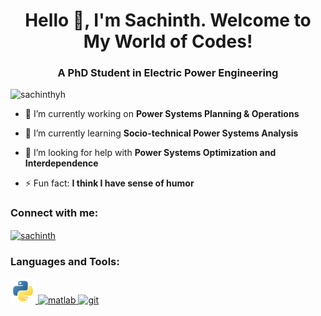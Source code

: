 <h1 align="center">Hello 👋, I'm Sachinth. Welcome to My World of Codes!</h1>
<h3 align="center">A PhD Student in Electric Power Engineering</h3>

<p align="left"> <img src="https://komarev.com/ghpvc/?username=sachinthyh&label=Profile%20views&color=0e75b6&style=flat" alt="sachinthyh" /> </p>

- 🔭 I’m currently working on **Power Systems Planning & Operations**

- 🌱 I’m currently learning **Socio-technical Power Systems Analysis**

- 🤝 I’m looking for help with **Power Systems Optimization and Interdependence**

- ⚡ Fun fact: **I think I have sense of humor**

<h3 align="left">Connect with me:</h3>
<p align="left">
<a href="https://linkedin.com/in/sachinth" target="blank"><img align="center" src="https://raw.githubusercontent.com/rahuldkjain/github-profile-readme-generator/master/src/images/icons/Social/linked-in-alt.svg" alt="sachinth" height="30" width="40" /></a>
</p>

<h3 align="left">Languages and Tools:</h3>
<p align="left"> <a href="https://www.python.org" target="_blank" rel="noreferrer"> <img src="https://raw.githubusercontent.com/devicons/devicon/master/icons/python/python-original.svg" alt="python" width="40" height="40"/> </a> <a href="https://www.mathworks.com/" target="_blank" rel="noreferrer"> <img src="https://upload.wikimedia.org/wikipedia/commons/2/21/Matlab_Logo.png" alt="matlab" width="40" height="40"/> </a> <a href="https://git-scm.com/" target="_blank" rel="noreferrer"> <img src="https://www.vectorlogo.zone/logos/git-scm/git-scm-icon.svg" alt="git" width="40" height="40"/> </a></p>
